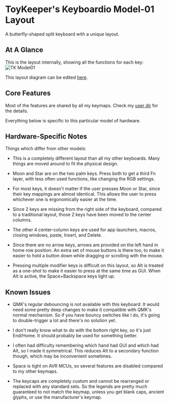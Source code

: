 ToyKeeper's Keyboardio Model-01 Layout
======================================

A butterfly-shaped split keyboard with a unique layout.


## At A Glance

This is the layout internally, showing all the functions for each key:
![TK Model01](http://toykeeper.net/keyboard/qmk/tk-keyboardio.2022-11-17a.png)

This layout diagram can be edited
[here](http://www.keyboard-layout-editor.com/#/gists/0b83353e391f27c7c19f82da0aecc56b).


## Core Features

Most of the features are shared by all my keymaps.  Check my
[user dir](../../../../../users/toykeeper)
for the details.

Everything below is specific to this particular model of hardware.


## Hardware-Specific Notes

Things which differ from other models:

  * This is a completely different layout than all my other keyboards.  Many
    things are moved around to fit the physical design.

  * Moon and Star are on the two palm keys.  Press both to get a third Fn
    layer, with less often used functions, like changing the RGB settings.

  * For most keys, it doesn't matter if the user presses Moon or Star, since
    their key mappings are almost identical.  This allows the user to press
    whichever one is ergonomically easier at the time.

  * Since 2 keys are missing from the right side of the keyboard, compared to a
    traditional layout, those 2 keys have been moved to the center columns.

  * The other 4 center-column keys are used for app launchers, macros, closing
    windows, paste, Insert, and Delete.

  * Since there are no arrow keys, arrows are provided on the left hand in home
    row position.  An extra set of mouse buttons is there too, to make it
    easier to hold a button down while dragging or scrolling with the mouse.

  * Pressing multiple modifier keys is difficult on this layout, so Alt is
    treated as a one-shot to make it easier to press at the same time as GUI.
    When Alt is active, the Space+Backspace keys light up.


## Known Issues

  * QMK's regular debouncing is not available with this keyboard.  It would
    need some pretty deep changes to make it compatible with QMK's normal
    mechanism.  So if you have bouncy switches like I do, it's going to
    double-trigger a lot and there's no solution yet.

  * I don't really know what to do with the bottom right key, so it's just
    End/Home.  It should probably be used for something better.

  * I often had difficulty remembering which hand had GUI and which had Alt, so
    I made it symmetrical.  This reduces Alt to a secondary function though,
    which may be inconvenient sometimes.

  * Space is tight on AVR MCUs, so several features are disabled compared to my
    other keymaps.

  * The keycaps are completely custom and cannot be rearranged or replaced with
    any standard sets.  So the legends are pretty much guaranteed to not match
    the keymap, unless you get blank caps, ancient glyphs, or use the
    manufacturer's keymap.

